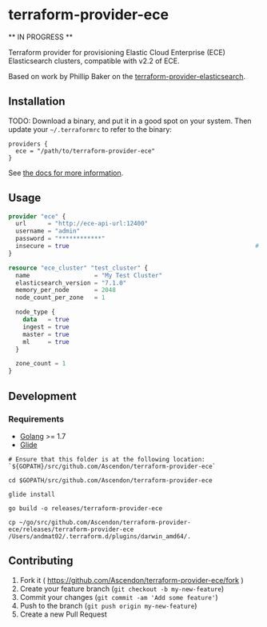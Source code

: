 # terraform-provider-ece

** IN PROGRESS **

Terraform provider for provisioning Elastic Cloud Enterprise (ECE) Elasticsearch clusters, compatible with v2.2 of ECE. 

Based on work by Phillip Baker on the [terraform-provider-elasticsearch](https://github.com/phillbaker/terraform-provider-elasticsearch).

## Installation

TODO: Download a binary, and put it in a good spot on your system. Then update your `~/.terraformrc` to refer to the binary:

```hcl
providers {
  ece = "/path/to/terraform-provider-ece"
}
```

See [the docs for more information](https://www.terraform.io/docs/plugins/basics.html).

## Usage

```tf
provider "ece" {
  url      = "http://ece-api-url:12400"
  username = "admin"
  password = "************"
  insecure = true                                                    # to bypass certificate check
}

resource "ece_cluster" "test_cluster" {
  name                  = "My Test Cluster"
  elasticsearch_version = "7.1.0"
  memory_per_node       = 2048
  node_count_per_zone   = 1

  node_type {
    data   = true
    ingest = true
    master = true
    ml     = true
  }

  zone_count = 1
}
```

## Development

### Requirements

* [Golang](https://golang.org/dl/) >= 1.7
* [Glide](https://github.com/Masterminds/glide)

```
# Ensure that this folder is at the following location: `${GOPATH}/src/github.com/Ascendon/terraform-provider-ece`

cd $GOPATH/src/github.com/Ascendon/terraform-provider-ece

glide install

go build -o releases/terraform-provider-ece

cp ~/go/src/github.com/Ascendon/terraform-provider-ece/releases/terraform-provider-ece /Users/andmat02/.terraform.d/plugins/darwin_amd64/.
```

## Contributing

1. Fork it ( https://github.com/Ascendon/terraform-provider-ece/fork )
2. Create your feature branch (`git checkout -b my-new-feature`)
3. Commit your changes (`git commit -am 'Add some feature'`)
4. Push to the branch (`git push origin my-new-feature`)
5. Create a new Pull Request
